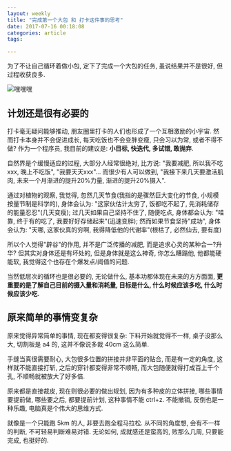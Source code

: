 ```yaml
---
layout: weekly
title: "完成第一个大包 和 打卡这件事的思考"
date: 2017-07-16 00:18:08
categories: article
tags:

---
```


为了不让自己循环着做小包, 定下了完成一个大包的任务, 虽说结果并不是很好, 但过程收获良多.

![嘿嘿嘿](http://upload-images.jianshu.io/upload_images/1286586-0f2214cb5dd11102.jpg)

## 计划还是很有必要的

打卡毫无疑问能够推动, 朋友圈里打卡的人们也形成了一个互相激励的小宇宙. 然而打卡本身并不会促进成长, 每天吃饭也不会变胖变瘦, 只会习以为常, 或者不得不做? 作为一个程序员, 我目前的建议是: **小目标, 快迭代, 多试错, 敢抛弃**. 

自然界是个缓慢适应的过程, 大部分人经常很绝对, 比方说: "我要减肥, 所以我不吃xxx, 晚上不吃饭", "我要天天xxx"... 而很少有人可以做到, "我接下来几天要激活肌肉, 未来一个月渐进的提升20%力量, 渐进的提升20%摄入". 

通过对植物的观察, 我觉得, 忽然几天节食(我指的是骤然巨大变化的节食, 小规模按量节制是科学的), 身体会认为: "这家伙估计太穷了, 饭都吃不起了, 先消耗储存的能量忍忍"(几天变瘦); 过几天如果自己坚持不住了, 随便吃点, 身体都会认为: "哇靠, 终于有的吃了, 我要好好存储起来"(迅速变胖); 然而如果节食坚持"成功", 身体会认为: "天哪, 这家伙真的穷啊, 我得降低他的代谢率"(根枯了, 必然仙去, 要有度)

所以个人觉得"辟谷"的作用, 并不是广泛传播的减肥, 而是追求心灵的某种合一?升华? 但其实对身体还是有坏处的, 但是身体就是这么神奇, 你怎么糟蹋他, 他都能硬能软, 我觉得这个也存在个爆发点/阈值的问题.

当然低层次的循环也是很必要的, 无论做什么, 基本功都体现在未来的方方面面, **更重要的是了解自己目前的摄入量和消耗量, 目标是什么, 什么时候应该多吃, 什么时候应该少吃.**

## 原来简单的事情变复杂

原来觉得异常简单的事情, 现在都变得很复杂: 下料开始就觉得不一样, 桌子没那么大, 切割板是 a4 的, 这并不像说多裁 40cm 这么简单. 

手缝当真很需要耐心, 大包很多位置的拼接并非平面的贴合, 而是有一定的角度, 这样就不能直接打斩, 之后的穿针都变得非常不顺畅, 而大包随便就得打成百上千个孔, 不顺畅就被放大了好多倍. 

原来都是直接裁皮, 现在则很必要的做出规划, 因为有多种皮的立体拼接, 哪些事情要提前做, 哪些要之后, 都要提前计划, 这种事情不能 ctrl+z. 不能撤销, 反倒也是一种乐趣, 电脑真是个伟大的思维方式.

就像是一个只能跑 5km 的人, 非要去跑全程马拉松. 从不同的角度想, 会有不一样的判断, 不可轻易判断难易对错. 无论如何, 成就感还是蛮高的, 败那么几周, 只要能完成, 也挺好的.

